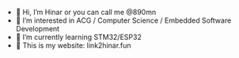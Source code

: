 - 👋 Hi, I’m Hinar or you can call me @890mn
- 👀 I’m interested in ACG / Computer Science / Embedded Software Development
- 🌱 I’m currently learning STM32/ESP32
- 💞️ This is my website: link2hinar.fun

<!---
890mn/890mn is a ✨ special ✨ repository because its `README.md` (this file) appears on your GitHub profile.
You can click the Preview link to take a look at your changes.
--->
